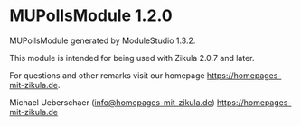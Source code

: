 # MUPollsModule 1.2.0

MUPollsModule generated by ModuleStudio 1.3.2.

This module is intended for being used with Zikula 2.0.7 and later.

For questions and other remarks visit our homepage https://homepages-mit-zikula.de.

Michael Ueberschaer (info@homepages-mit-zikula.de)
https://homepages-mit-zikula.de
